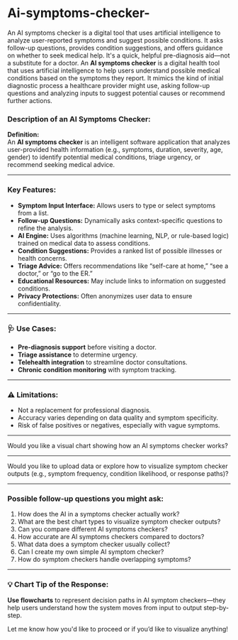 # Ai-symptoms-checker-
An AI symptoms checker is a digital tool that uses artificial intelligence to analyze user-reported symptoms and suggest possible conditions. It asks follow-up questions, provides condition suggestions, and offers guidance on whether to seek medical help. It's a quick, helpful pre-diagnosis aid—not a substitute for a doctor.
An **AI symptoms checker** is a digital health tool that uses artificial intelligence to help users understand possible medical conditions based on the symptoms they report. It mimics the kind of initial diagnostic process a healthcare provider might use, asking follow-up questions and analyzing inputs to suggest potential causes or recommend further actions.

###  Description of an AI Symptoms Checker:

**Definition:**  
An **AI symptoms checker** is an intelligent software application that analyzes user-provided health information (e.g., symptoms, duration, severity, age, gender) to identify potential medical conditions, triage urgency, or recommend seeking medical advice.

---

###  Key Features:

- **Symptom Input Interface:** Allows users to type or select symptoms from a list.
- **Follow-up Questions:** Dynamically asks context-specific questions to refine the analysis.
- **AI Engine:** Uses algorithms (machine learning, NLP, or rule-based logic) trained on medical data to assess conditions.
- **Condition Suggestions:** Provides a ranked list of possible illnesses or health concerns.
- **Triage Advice:** Offers recommendations like “self-care at home,” “see a doctor,” or “go to the ER.”
- **Educational Resources:** May include links to information on suggested conditions.
- **Privacy Protections:** Often anonymizes user data to ensure confidentiality.

---

### 🩺 Use Cases:

- **Pre-diagnosis support** before visiting a doctor.
- **Triage assistance** to determine urgency.
- **Telehealth integration** to streamline doctor consultations.
- **Chronic condition monitoring** with symptom tracking.

---

### ⚠️ Limitations:

- Not a replacement for professional diagnosis.
- Accuracy varies depending on data quality and symptom specificity.
- Risk of false positives or negatives, especially with vague symptoms.

---

Would you like a visual chart showing how an AI symptoms checker works?

---

Would you like to upload data or explore how to visualize symptom checker outputs (e.g., symptom frequency, condition likelihood, or response paths)?

---

### Possible follow-up questions you might ask:
1. How does the AI in a symptoms checker actually work?
2. What are the best chart types to visualize symptom checker outputs?
3. Can you compare different AI symptoms checkers?
4. How accurate are AI symptoms checkers compared to doctors?
5. What data does a symptom checker usually collect?
6. Can I create my own simple AI symptom checker?
7. How do symptom checkers handle overlapping symptoms?

---

### 💡 Chart Tip of the Response:
**Use flowcharts** to represent decision paths in AI symptom checkers—they help users understand how the system moves from input to output step-by-step.

Let me know how you'd like to proceed or if you’d like to visualize anything!
